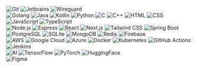<p>
  <!-- Tools -->
  <img alt="Git" src="https://img.shields.io/badge/-Git-informational?style=for-the-badge&logo=git&logoColor=white&color=F05032" />
  <img alt="Jetbrains" src="https://img.shields.io/badge/-Jetbrains-informational?style=for-the-badge&logo=jetbrains&logoColor=white&color=000000" />
  <img alt="Wireguard" src="https://img.shields.io/badge/-Wireguard-informational?style=for-the-badge&logo=wireguard&logoColor=white&color=88171A" />
  <br />

  <!-- Languages -->
  <img alt="Golang" src="https://img.shields.io/badge/-Golang-informational?style=for-the-badge&logo=go&logoColor=white&color=00ADD8" />
  <img alt="Java" src="https://img.shields.io/badge/-Java-informational?style=for-the-badge&logo=openjdk&logoColor=black&color=FFFFFF" />
  <img alt="Kotlin" src="https://img.shields.io/badge/-Kotlin-informational?style=for-the-badge&logo=kotlin&logoColor=white&color=7F52FF" />
  <img alt="Python" src="https://img.shields.io/badge/-Python-informational?style=for-the-badge&logo=python&logoColor=white&color=3776AB" />
  <img alt="C" src="https://img.shields.io/badge/-C-informational?style=for-the-badge&logo=c&logoColor=white&color=A8B9CC" />
  <img alt="C++" src="https://img.shields.io/badge/-C++-informational?style=for-the-badge&logo=cplusplus&logoColor=white&color=00599C" />
  <img alt="HTML" src="https://img.shields.io/badge/-HTML-informational?style=for-the-badge&logo=html5&logoColor=white&color=E34F26" />
  <img alt="CSS" src="https://img.shields.io/badge/-CSS-informational?style=for-the-badge&logo=css3&logoColor=white&color=1572B6" />
  <img alt="JavaScript" src="https://img.shields.io/badge/-JavaScript-informational?style=for-the-badge&logo=javascript&logoColor=black&color=F7DF1E" />
  <img alt="TypeScript" src="https://img.shields.io/badge/-TypeScript-informational?style=for-the-badge&logo=typescript&logoColor=white&color=3178C6" />
  <br />

  <!-- Frameworks & Libraries -->
  <img alt="Node.js" src="https://img.shields.io/badge/-Node.js-informational?style=for-the-badge&logo=node.js&logoColor=white&color=339933" />
  <img alt="Express" src="https://img.shields.io/badge/-Express-informational?style=for-the-badge&logo=express&logoColor=white&color=000000" />
  <img alt="React" src="https://img.shields.io/badge/-React-informational?style=for-the-badge&logo=react&logoColor=61DAFB&color=20232A" />
  <img alt="Next.js" src="https://img.shields.io/badge/-Next.js-informational?style=for-the-badge&logo=next.js&logoColor=white&color=000000" />
  <img alt="Tailwind CSS" src="https://img.shields.io/badge/-Tailwind_CSS-informational?style=for-the-badge&logo=tailwindcss&logoColor=white&color=06B6D4" />
  <img alt="Spring Boot" src="https://img.shields.io/badge/-Spring_Boot-informational?style=for-the-badge&logo=springboot&logoColor=white&color=6DB33F" />
  <br />

  <!-- Databases -->
  <img alt="PostgreSQL" src="https://img.shields.io/badge/-PostgreSQL-informational?style=for-the-badge&logo=postgresql&logoColor=white&color=4169E1" />
  <img alt="SQLite" src="https://img.shields.io/badge/-SQLite-informational?style=for-the-badge&logo=sqlite&logoColor=white&color=003B57" />
  <img alt="MongoDB" src="https://img.shields.io/badge/-MongoDB-informational?style=for-the-badge&logo=mongodb&logoColor=white&color=47A248" />
  <img alt="Redis" src="https://img.shields.io/badge/-Redis-informational?style=for-the-badge&logo=redis&logoColor=white&color=DC382D" />
  <img alt="Firebase" src="https://img.shields.io/badge/-Firebase-informational?style=for-the-badge&logo=firebase&logoColor=white&color=FFCA28" />
  <br />

  <!-- Cloud & DevOps -->
  <img alt="AWS" src="https://img.shields.io/badge/-AWS-informational?style=for-the-badge&logo=amazonaws&logoColor=white&color=232F3E" />
  <img alt="Google Cloud" src="https://img.shields.io/badge/-Google_Cloud-informational?style=for-the-badge&logo=googlecloud&logoColor=white&color=4285F4" />
  <img alt="Azure" src="https://img.shields.io/badge/-Azure-informational?style=for-the-badge&logo=microsoftazure&logoColor=white&color=0078D4" />
  <img alt="Docker" src="https://img.shields.io/badge/-Docker-informational?style=for-the-badge&logo=docker&logoColor=white&color=2496ED" />
  <img alt="Kubernetes" src="https://img.shields.io/badge/-Kubernetes-informational?style=for-the-badge&logo=kubernetes&logoColor=white&color=326CE5" />
  <img alt="GitHub Actions" src="https://img.shields.io/badge/-GitHub_Actions-informational?style=for-the-badge&logo=githubactions&logoColor=white&color=2088FF" />
  <img alt="Jenkins" src="https://img.shields.io/badge/-Jenkins-informational?style=for-the-badge&logo=jenkins&logoColor=white&color=D24939" />
  <br />

  <!-- AI/ML -->
  <img alt="AI" src="https://img.shields.io/badge/-AI-informational?style=for-the-badge&logo=openai&logoColor=white&color=412991" />
  <img alt="TensorFlow" src="https://img.shields.io/badge/-TensorFlow-informational?style=for-the-badge&logo=tensorflow&logoColor=white&color=FF6F00" />
  <img alt="PyTorch" src="https://img.shields.io/badge/-PyTorch-informational?style=for-the-badge&logo=pytorch&logoColor=white&color=EE4C2C" />
  <img alt="HuggingFace" src="https://img.shields.io/badge/-HuggingFace-informational?style=for-the-badge&logo=huggingface&logoColor=black&color=FFD21E" />
  <br />

  <!-- Design -->
  <img alt="Figma" src="https://img.shields.io/badge/-Figma-informational?style=for-the-badge&logo=figma&logoColor=white&color=F24E1E" />
</p>
